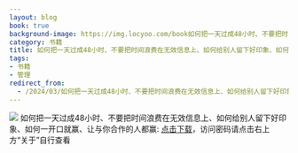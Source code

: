 ```yaml
---
layout: blog
book: true
background-image: https://img.locyoo.com/book如何把一天过成48小时、不要把时间浪费在无效信息上、如何给别人留下好印象、如何一开口就赢、让与你合作的人都赢.jpg
category: 书籍
title: 如何把一天过成48小时、不要把时间浪费在无效信息上、如何给别人留下好印象、如何一开口就赢、让与你合作的人都赢
tags:
- 书籍
- 管理
redirect_from:
  - /2024/03/如何把一天过成48小时、不要把时间浪费在无效信息上、如何给别人留下好印象、如何一开口就赢、让与你合作的人都赢/
---
```

![](https://img.locyoo.com/book如何把一天过成48小时、不要把时间浪费在无效信息上、如何给别人留下好印象、如何一开口就赢、让与你合作的人都赢.jpg)
如何把一天过成48小时、不要把时间浪费在无效信息上、如何给别人留下好印象、如何一开口就赢、让与你合作的人都赢: <a name = "ref1" href="https://url18.ctfile.com/f/50983618-1418301635-cd938f?p=3619">点击下载</a>，访问密码请点击右上方“关于”自行查看